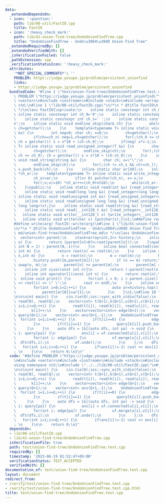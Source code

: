 ```yaml
---
data:
  _extendedDependsOn:
  - icon: ':question:'
    path: lib/00-util/FastIO.cpp
    title: FastIO
  - icon: ':heavy_check_mark:'
    path: lib/41-union-find-tree/UndoUnionFindTree.cpp
    title: "UndoUnionFindTree - Undo\u3064\u304D Union Find Tree"
  _extendedRequiredBy: []
  _extendedVerifiedWith: []
  _isVerificationFailed: false
  _pathExtension: cpp
  _verificationStatusIcon: ':heavy_check_mark:'
  attributes:
    '*NOT_SPECIAL_COMMENTS*': ''
    PROBLEM: https://judge.yosupo.jp/problem/persistent_unionfind
    links:
    - https://judge.yosupo.jp/problem/persistent_unionfind
  bundledCode: "#line 1 \"test/union-find-tree/UndoUnionFindTree.test.cpp\"\n#define\
    \ PROBLEM \"https://judge.yosupo.jp/problem/persistent_unionfind\"\n\n#include\
    \ <vector>\n#include <iostream>\n#include <stack>\n#include <array>\nusing namespace\
    \ std;\n#line 1 \"lib/00-util/FastIO.cpp\"\n/*\n * @title FastIO\n * @docs md/util/FastIO.md\n\
    \ */\nclass FastIO{\nprivate:\n    inline static constexpr int ch_0='0';\n   \
    \ inline static constexpr int ch_9='9';\n    inline static constexpr int ch_n='-';\n\
    \    inline static constexpr int ch_s=' ';\n    inline static constexpr int ch_l='\\\
    n';\n    inline static void endline_skip(char& ch) {\n        while(ch==ch_l)\
    \ ch=getchar();\n    }\n    template<typename T> inline static void read_integer(T\
    \ &x) {\n        int neg=0; char ch; x=0;\n        ch=getchar();\n        endline_skip(ch);\n\
    \        if(ch==ch_n) neg=1,ch=getchar();\n        for(;(ch_0 <= ch && ch <= ch_9);\
    \ ch = getchar()) x = x*10 + (ch-ch_0);\n        if(neg) x*=-1;\n    }\n    template<typename\
    \ T> inline static void read_unsigned_integer(T &x) {\n        char ch; x=0;\n\
    \        ch=getchar();\n        endline_skip(ch);\n        for(;(ch_0 <= ch &&\
    \ ch <= ch_9); ch = getchar()) x = x*10 + (ch-ch_0);\n    }\n    inline static\
    \ void read_string(string &x) {\n        char ch; x=\"\";\n        ch=getchar();\n\
    \        endline_skip(ch);\n        for(;(ch != ch_s && ch!=ch_l); ch = getchar())\
    \ x.push_back(ch);\n    }\n    inline static char ar[40];\n    inline static char\
    \ *ch_ar;\n    template<typename T> inline static void write_integer(T x) {\n\
    \        ch_ar=ar;\n        if(x< 0) putchar(ch_n), x=-x;\n        if(x==0) putchar(ch_0);\n\
    \        for(;x;x/=10) *ch_ar++=(ch_0+x%10);\n        while(ch_ar--!=ar) putchar(*ch_ar);\n\
    \    }\npublic:\n    inline static void read(int &x) {read_integer<int>(x);}\n\
    \    inline static void read(long long &x) {read_integer<long long>(x);}\n   \
    \ inline static void read(unsigned int &x) {read_unsigned_integer<unsigned int>(x);}\n\
    \    inline static void read(unsigned long long &x) {read_unsigned_integer<unsigned\
    \ long long>(x);}\n    inline static void read(string &x) {read_string(x);}\n\
    \    inline static void read(__int128_t &x) {read_integer<__int128_t>(x);}\n \
    \   inline static void write(__int128_t x) {write_integer<__int128_t>(x);}\n \
    \   inline static void write(char x) {putchar(x);}\n};\n#define read(arg) FastIO::read(arg)\n\
    #define write(arg) FastIO::write(arg)\n#line 1 \"lib/41-union-find-tree/UndoUnionFindTree.cpp\"\
    \n/*\n * @title UndoUnionFindTree - Undo\u3064\u304D Union Find Tree\n * @docs\
    \ md/union-find-tree/UndoUnionFindTree.md\n */\nclass UndoUnionFindTree {\n  \
    \  vector<int> parent;\n    stack<array<int,2>> history;\n    inline int root(int\
    \ n) {\n        return (parent[n]<0?n:root(parent[n]));\n    }\npublic:\n    UndoUnionFindTree(const\
    \ int N = 1) : parent(N,-1){\n    }\n    inline bool connected(const int n, const\
    \ int m) {\n        return root(n) == root(m);\n    }\n    inline void merge(int\
    \ n,int m) {\n        n = root(n);\n        m = root(m);\n        history.push({n,parent[n]});\n\
    \        history.push({m,parent[m]});\n        if (n == m) return;\n        if(parent[n]>parent[m])\
    \ swap(n, m);\n        parent[n] += parent[m];\n        parent[m] = n;\n    }\n\
    \    inline int size(const int n){\n        return (-parent[root(n)]);\n    }\n\
    \    inline int operator[](const int n) {\n        return root(n);\n    }\n  \
    \  inline void print() {\n        for(int i = 0; i < parent.size(); ++i) cout\
    \ << root(i) << \" \";\n        cout << endl;\n    }\n    inline void undo() {\n\
    \        for(int i=0;i<2;++i) {\n            auto ar=history.top(); history.pop();\n\
    \            parent[ar[0]]=ar[1];\n        }\n    }\n};\n#line 10 \"test/union-find-tree/UndoUnionFindTree.test.cpp\"\
    \n\n\nint main() {\n    cin.tie(0);ios::sync_with_stdio(false);\n    int N,Q;\
    \ read(N), read(Q);\n    vector<int> t(Q+1),k(Q+1),u(Q+1),v(Q+1);\n    for(int\
    \ i=1;i<=Q;++i) {\n        read(t[i]), read(k[i]), read(u[i]), read(v[i]);\n \
    \       k[i]++;\n    }\n    vector<vector<int>> edge(Q+1);\n    vector<vector<int>>\
    \ query(Q+1);\n    vector<int> ans(Q+1,-1);\n    UndoUnionFindTree uf(N);\n  \
    \  for(int i=1;i<=Q;++i) {\n        if(t[i]==0) {\n            edge[k[i]].push_back(i);\n\
    \        }\n        if(t[i]==1) {\n            query[k[i]].push_back(i);\n   \
    \     }\n    }\n    auto dfs = [&](auto dfs, int pa) -> void {\n        for(int\
    \ i: query[pa]) {\n            ans[i] = uf.connected(u[i],v[i]);\n        }\n\
    \        for(int i: edge[pa]) {\n            uf.merge(u[i],v[i]);\n          \
    \  dfs(dfs,i);\n            uf.undo();\n        }\n    };\n    dfs(dfs,0);\n \
    \   for(int i=1;i<=Q;++i) {\n        if(ans[i]!=-1) cout << ans[i] << \"\\n\"\
    ; \n    }\n\n    return 0;\n}\n"
  code: "#define PROBLEM \"https://judge.yosupo.jp/problem/persistent_unionfind\"\n\
    \n#include <vector>\n#include <iostream>\n#include <stack>\n#include <array>\n\
    using namespace std;\n#include \"../../lib/00-util/FastIO.cpp\"\n#include \"../../lib/41-union-find-tree/UndoUnionFindTree.cpp\"\
    \n\n\nint main() {\n    cin.tie(0);ios::sync_with_stdio(false);\n    int N,Q;\
    \ read(N), read(Q);\n    vector<int> t(Q+1),k(Q+1),u(Q+1),v(Q+1);\n    for(int\
    \ i=1;i<=Q;++i) {\n        read(t[i]), read(k[i]), read(u[i]), read(v[i]);\n \
    \       k[i]++;\n    }\n    vector<vector<int>> edge(Q+1);\n    vector<vector<int>>\
    \ query(Q+1);\n    vector<int> ans(Q+1,-1);\n    UndoUnionFindTree uf(N);\n  \
    \  for(int i=1;i<=Q;++i) {\n        if(t[i]==0) {\n            edge[k[i]].push_back(i);\n\
    \        }\n        if(t[i]==1) {\n            query[k[i]].push_back(i);\n   \
    \     }\n    }\n    auto dfs = [&](auto dfs, int pa) -> void {\n        for(int\
    \ i: query[pa]) {\n            ans[i] = uf.connected(u[i],v[i]);\n        }\n\
    \        for(int i: edge[pa]) {\n            uf.merge(u[i],v[i]);\n          \
    \  dfs(dfs,i);\n            uf.undo();\n        }\n    };\n    dfs(dfs,0);\n \
    \   for(int i=1;i<=Q;++i) {\n        if(ans[i]!=-1) cout << ans[i] << \"\\n\"\
    ; \n    }\n\n    return 0;\n}"
  dependsOn:
  - lib/00-util/FastIO.cpp
  - lib/41-union-find-tree/UndoUnionFindTree.cpp
  isVerificationFile: true
  path: test/union-find-tree/UndoUnionFindTree.test.cpp
  requiredBy: []
  timestamp: '2023-06-19 01:52:47+09:00'
  verificationStatus: TEST_ACCEPTED
  verifiedWith: []
documentation_of: test/union-find-tree/UndoUnionFindTree.test.cpp
layout: document
redirect_from:
- /verify/test/union-find-tree/UndoUnionFindTree.test.cpp
- /verify/test/union-find-tree/UndoUnionFindTree.test.cpp.html
title: test/union-find-tree/UndoUnionFindTree.test.cpp
---
```

